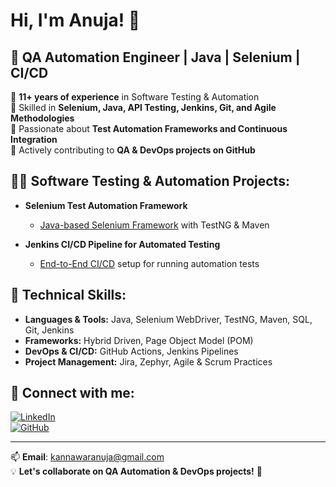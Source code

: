 # Hi, I'm Anuja! 👋

## 🚀 QA Automation Engineer | Java | Selenium | CI/CD 

🔹 **11+ years of experience** in Software Testing & Automation  
🔹 Skilled in **Selenium, Java, API Testing, Jenkins, Git, and Agile Methodologies**  
🔹 Passionate about **Test Automation Frameworks and Continuous Integration**  
🔹 Actively contributing to **QA & DevOps projects on GitHub**  

## 👨‍💻 Software Testing & Automation Projects:

- **Selenium Test Automation Framework**  
  - [Java-based Selenium Framework](https://github.com/yourusername/selenium-framework) with TestNG & Maven

- **Jenkins CI/CD Pipeline for Automated Testing**  
  - [End-to-End CI/CD](https://github.com/yourusername/jenkins-pipeline) setup for running automation tests

## 📌 Technical Skills:

- **Languages & Tools:** Java, Selenium WebDriver, TestNG, Maven, SQL, Git, Jenkins
- **Frameworks:** Hybrid Driven, Page Object Model (POM)
- **DevOps & CI/CD:** GitHub Actions, Jenkins Pipelines
- **Project Management:** Jira, Zephyr, Agile & Scrum Practices

## 🤝 Connect with me:

[![LinkedIn](https://img.shields.io/badge/LinkedIn-Profile-blue?logo=linkedin)](https://linkedin.com/in/yourprofile)  
[![GitHub](https://img.shields.io/badge/GitHub-Profile-black?logo=github)](https://github.com/yourusername)  

---

📫 **Email**: kannawaranuja@gmail.com  
💡 **Let's collaborate on QA Automation & DevOps projects!** 🚀
